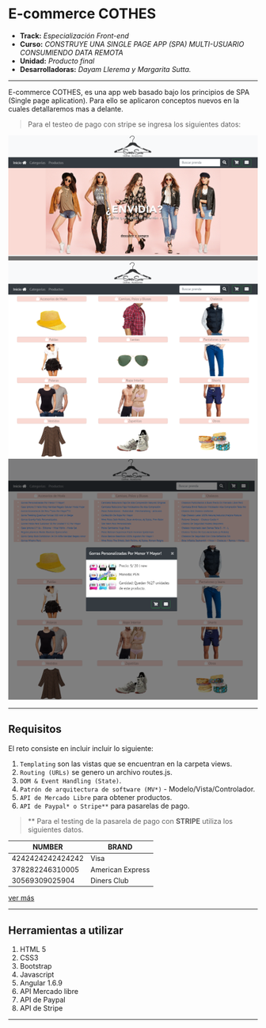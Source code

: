 # E-commerce COTHES

* **Track:** _Especialización Front-end_
* **Curso:** _CONSTRUYE UNA SINGLE PAGE APP (SPA) MULTI-USUARIO CONSUMIENDO DATA REMOTA_
* **Unidad:** _Producto final_
* **Desarrolladoras:** _Dayam Llerema y Margarita Sutta._

***

E-commerce COTHES, es una app web basado bajo los principios de SPA (Single page aplication). Para ello se aplicaron conceptos nuevos en la cuales detallaremos mas a delante.

> Para el testeo de pago con stripe se ingresa los siguientes datos:

  ![vista1](public/assets/images/screen-home.png)
  ![vista2](public/assets/images/screen-categories.png)
  ![vista3](public/assets/images/screen-products.png)
***

## Requisitos

El reto consiste en incluir incluir lo siguiente:

1. `Templating` son las vistas que se encuentran en la carpeta views.
2. `Routing (URLs)` se genero un archivo routes.js.
3. `DOM & Event Handling (State)`.
4. `Patrón de arquitectura de software (MV*)` - Modelo/Vista/Controlador.
5. `API de Mercado Libre` para obtener productos.
6. `API de Paypal* o Stripe**` para pasarelas de pago. 

> ** Para el testing de la pasarela de pago con **STRIPE** utiliza los siguientes datos.

NUMBER | BRAND
------------ | -------------
 4242424242424242 | Visa
 378282246310005 | American Express
 30569309025904 | Diners Club

[ver más](https://stripe.com/docs/testing)
***

## Herramientas a utilizar

1. HTML 5
2. CSS3
3. Bootstrap
4. Javascript
5. Angular 1.6.9
6. API Mercado libre
7. API de Paypal
8. API de Stripe

***
